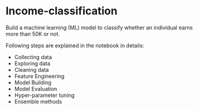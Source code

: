 # Income-classification
Build a machine learning (ML) model to classify whether an individual earns more than 50K or not.

Following steps are explained in the notebook in details:

- Collecting data
- Exploring data
- Cleaning data
- Feature Engineering
- Model Building
- Model Evaluation
- Hyper-parameter tuning
- Ensemble methods
